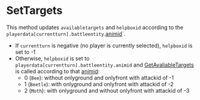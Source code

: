 # SetTargets
This method updates `availabletargets` and `helpboxid` according to the `playerdata[currentturn].battleentity`.[animid](../../../Enums%20and%20IDs/AnimIDs.md)`.

- If `currentturn` is negative (no player is currently selected), `helpboxid` is set to -1
- Otherwise, `helpboxid` is set to `playerdata[currentturn].battleentity.animid` and [GetAvaliableTargets](GetAvaliableTargets.md) is called according to that [animid](../../../Enums%20and%20IDs/AnimIDs.md):
    - 0 (`Bee`): without onlyground and onlyfront with attackid of -1
    - 1 (`Beetle`): with onlyground and onlyfront with attackid of -2
    - 2 (`Moth`): with onlyground and without onlyfront with attackid of -3
